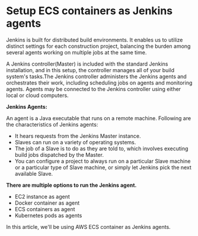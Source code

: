 <h1>Setup ECS containers as Jenkins agents</h1>

Jenkins is built for distributed build environments. It enables us to utilize distinct settings for each construction project, balancing the burden among several agents working on multiple jobs at the same time. 

A Jenkins controller(Master) is included with the standard Jenkins installation, and in this setup, the controller manages all of your build system's tasks.The Jenkins controller administers the Jenkins agents and orchestrates their work, including scheduling jobs on agents and monitoring agents. Agents may be connected to the Jenkins controller using either local or cloud computers.

**Jenkins Agents:**

An agent is a Java executable that runs on a remote machine. Following are the characteristics of Jenkins agents:
* It hears requests from the Jenkins Master instance.
* Slaves can run on a variety of operating systems.
* The job of a Slave is to do as they are told to, which involves executing build jobs dispatched by the Master.
* You can configure a project to always run on a particular Slave machine or a particular type of Slave machine, or simply let Jenkins pick the next available Slave.

**There are multiple options to run the Jenkins agent.**

* EC2 instance as agent
* Docker container as agent
* ECS containers as agent
* Kubernetes pods as agents

In this article, we'll be using AWS ECS container as Jenkins agents.
